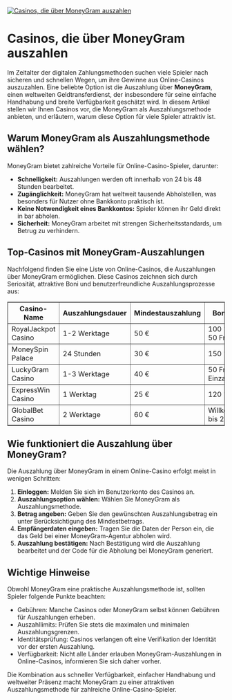 [![Casinos, die über MoneyGram auszahlen](https://123-caf.pages.dev/gitsignup.png)](https://vrmoo.ru/Bt82HjjY)

<h1>Casinos, die über MoneyGram auszahlen</h1>  <p>Im Zeitalter der digitalen Zahlungsmethoden suchen viele Spieler nach sicheren und schnellen Wegen, um ihre Gewinne aus Online-Casinos auszuzahlen. Eine beliebte Option ist die Auszahlung über <strong>MoneyGram</strong>, einen weltweiten Geldtransferdienst, der insbesondere für seine einfache Handhabung und breite Verfügbarkeit geschätzt wird. In diesem Artikel stellen wir Ihnen Casinos vor, die MoneyGram als Auszahlungsmethode anbieten, und erläutern, warum diese Option für viele Spieler attraktiv ist.</p>  <h2>Warum MoneyGram als Auszahlungsmethode wählen?</h2>  <p>MoneyGram bietet zahlreiche Vorteile für Online-Casino-Spieler, darunter:</p>  <ul>   <li><strong>Schnelligkeit:</strong> Auszahlungen werden oft innerhalb von 24 bis 48 Stunden bearbeitet.</li>   <li><strong>Zugänglichkeit:</strong> MoneyGram hat weltweit tausende Abholstellen, was besonders für Nutzer ohne Bankkonto praktisch ist.</li>   <li><strong>Keine Notwendigkeit eines Bankkontos:</strong> Spieler können ihr Geld direkt in bar abholen.</li>   <li><strong>Sicherheit:</strong> MoneyGram arbeitet mit strengen Sicherheitsstandards, um Betrug zu verhindern.</li> </ul>  <h2>Top-Casinos mit MoneyGram-Auszahlungen</h2>  <p>Nachfolgend finden Sie eine Liste von Online-Casinos, die Auszahlungen über MoneyGram ermöglichen. Diese Casinos zeichnen sich durch Seriosität, attraktive Boni und benutzerfreundliche Auszahlungsprozesse aus:</p>  <table border="1" cellpadding="8" cellspacing="0">   <thead>     <tr>       <th>Casino-Name</th>       <th>Auszahlungsdauer</th>       <th>Mindestauszahlung</th>       <th>Bonus-Angebot</th>     </tr>   </thead>   <tbody>     <tr>       <td>RoyalJackpot Casino</td>       <td>1-2 Werktage</td>       <td>50 €</td>       <td>100 % bis 200 € + 50 Freispiele</td>     </tr>     <tr>       <td>MoneySpin Palace</td>       <td>24 Stunden</td>       <td>30 €</td>       <td>150 % bis 300 €</td>     </tr>     <tr>       <td>LuckyGram Casino</td>       <td>1-3 Werktage</td>       <td>40 €</td>       <td>50 Freispiele ohne Einzahlung</td>     </tr>     <tr>       <td>ExpressWin Casino</td>       <td>1 Werktag</td>       <td>25 €</td>       <td>120 % bis 150 €</td>     </tr>     <tr>       <td>GlobalBet Casino</td>       <td>2 Werktage</td>       <td>60 €</td>       <td>Willkommensbonus bis 250 €</td>     </tr>   </tbody> </table>  <h2>Wie funktioniert die Auszahlung über MoneyGram?</h2>  <p>Die Auszahlung über MoneyGram in einem Online-Casino erfolgt meist in wenigen Schritten:</p>  <ol>   <li><strong>Einloggen:</strong> Melden Sie sich im Benutzerkonto des Casinos an.</li>   <li><strong>Auszahlungsoption wählen:</strong> Wählen Sie MoneyGram als Auszahlungsmethode.</li>   <li><strong>Betrag angeben:</strong> Geben Sie den gewünschten Auszahlungsbetrag ein unter Berücksichtigung des Mindestbetrags.</li>   <li><strong>Empfängerdaten eingeben:</strong> Tragen Sie die Daten der Person ein, die das Geld bei einer MoneyGram-Agentur abholen wird.</li>   <li><strong>Auszahlung bestätigen:</strong> Nach Bestätigung wird die Auszahlung bearbeitet und der Code für die Abholung bei MoneyGram generiert.</li> </ol>  <h2>Wichtige Hinweise</h2>  <p>Obwohl MoneyGram eine praktische Auszahlungsmethode ist, sollten Spieler folgende Punkte beachten:</p>  <ul>   <li>Gebühren: Manche Casinos oder MoneyGram selbst können Gebühren für Auszahlungen erheben.</li>   <li>Auszahllimits: Prüfen Sie stets die maximalen und minimalen Auszahlungsgrenzen.</li>   <li>Identitätsprüfung: Casinos verlangen oft eine Verifikation der Identität vor der ersten Auszahlung.</li>   <li>Verfügbarkeit: Nicht alle Länder erlauben MoneyGram-Auszahlungen in Online-Casinos, informieren Sie sich daher vorher.</li> </ul>  <p>Die Kombination aus schneller Verfügbarkeit, einfacher Handhabung und weltweiter Präsenz macht MoneyGram zu einer attraktiven Auszahlungsmethode für zahlreiche Online-Casino-Spieler.</p>